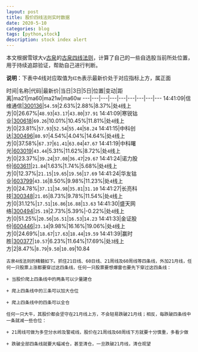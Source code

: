 ```yaml
---
layout: post
title: 股价四线法则实时数据
date: 2020-5-10
categories: blog
tags: [python,stock]
description: stock index alert
---
```



本文根据雪球大v[古泉](https://xueqiu.com/u/7148646888)的[古泉四线法则](https://xueqiu.com/7148646888/130498192)，计算了自己的一些自选股当前所处位置，用于持续追踪验证，帮助自己进行判断。

**说明**：下表中4线对应取值为`红色`表示最新价处于对应指标上方，属正面

时间|名称|代码|最新价|当日|3日|5日|位置|变动|距离|ma21|ma60|ma21w|ma60w
---|---|---|---|---|---|---|---|---
14:41:09|信维通信|[300136](https://xueqiu.com/S/SZ300136)|`54.59`|2.63%|2.88%|8.37%|处`4`线上方|0|26.67%|`48.93`|`43.17`|`43.80`|`37.91`
14:41:09|寒锐钴业|[300618](https://xueqiu.com/S/SZ300618)|`69.26`|10.01%|10.45%|11.81%|处`4`线上方|0|23.81%|`57.93`|`52.54`|`55.44`|`58.24`
14:41:15|中科创达|[300496](https://xueqiu.com/S/SZ300496)|`80.97`|4.54%|4.04%|14.64%|处`4`线上方|0|37.58%|`67.37`|`61.41`|`63.04`|`47.67`
14:41:19|中科曙光|[603019](https://xueqiu.com/S/SH603019)|`43.44`|5.31%|11.62%|8.72%|处`4`线上方|0|23.37%|`39.24`|`37.08`|`36.47`|`29.67`
14:41:24|诺力股份|[603611](https://xueqiu.com/S/SH603611)|`21.84`|1.63%|1.74%|5.68%|处`4`线上方|0|12.37%|`21.15`|`19.65`|`19.56`|`17.69`
14:41:24|华友钴业|[603799](https://xueqiu.com/S/SH603799)|`43.16`|8.50%|9.98%|11.23%|处`4`线上方|0|24.78%|`37.11`|`34.98`|`35.81`|`31.10`
14:41:27|长亮科技|[300348](https://xueqiu.com/S/SZ300348)|`21.05`|8.73%|9.78%|11.54%|处`4`线上方|0|31.12%|`17.51`|`16.86`|`16.88`|`13.63`
14:41:30|盛天网络|[300494](https://xueqiu.com/S/SZ300494)|`25.19`|2.73%|5.39%|-0.22%|处`4`线上方|0|51.25%|`20.56`|`16.51`|`16.53`|`14.23`
14:41:33|金证股份|[600446](https://xueqiu.com/S/SH600446)|`23.14`|9.98%|16.16%|19.06%|处`4`线上方|0|24.69%|`18.67`|`17.63`|`18.44`|`19.59`
14:41:39|赢时胜|[300377](https://xueqiu.com/S/SZ300377)|`10.57`|6.23%|11.64%|17.69%|处`3`线上方|2|8.47%|`8.79`|`9.50`|`10.09`|10.84

```
古泉4线法则的精髓如下。抓住21日线、60日线、21周线及60周线等四条线，外加21月线，任何一只股票上涨都要穿过这四条线，任何一只股票要想爆雷也要先下穿过这四条线：

+ 当股价爬上四条线中的两条可以少量建仓

+ 爬上四条线中的三条可以加大仓位

+ 爬上四条线中的四条可以全仓

任何一只大牛，其股价都会坚守在21月线上方，不会轻易跌破21月线；相反，每跌破四条线中一条就减一些仓位：

+ 21周线可做为多空分水岭及警戒线，股价在21周线及60周线下方就要十分慎重，多看少做

+ 跌破全部四条线就要大幅减仓，甚至清仓，一旦跌破21月线，清仓观望
```